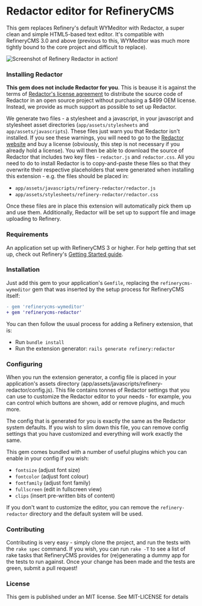 # Redactor editor for RefineryCMS

This gem replaces Refinery's default WYMeditor with Redactor, a super clean and simple HTML5-based text editor. It's compatible with RefineryCMS 3.0 and above (previous to this, WYMeditor was much more tightly bound to the core project and difficult to replace).

![Screenshot of Refinery Redactor in action!](https://raw.githubusercontent.com/rabid/refinerycms-redactor/master/screenshot.png)

### Installing Redactor

**This gem does not include Redactor for you**. This is beause it is against the terms of [Redactor's license agreement](http://imperavi.com/redactor/license/) to distribute the source code of Redactor in an open source project without purchasing a $499 OEM license. Instead, we provide as much support as possible to set up Redactor.

We generate two files - a stylesheet and a javascript, in your javascript and stylesheet asset directories (`app/assets/stylesheets` and `app/assets/javascripts`). These files just warn you that Redactor isn't installed. If you see these warnings, you will need to go to the [Redactor website](http://imperavi.com/redactor/download/) and buy a license (obviously, this step is not necessary if you already hold a license). You will then be able to download the source of Redactor that includes two key files - `redactor.js` and `redactor.css`. All you need to do to install Redactor is to copy-and-paste these files so that they overwrite their respective placeholders that were generated when installing this extension - e.g. the files should be placed in:

* `app/assets/javascripts/refinery-redactor/redactor.js`
* `app/assets/stylesheets/refinery-redactor/redactor.css`

Once these files are in place this extension will automatically pick them up and use them. Additionally, Redactor will be set up to support file and image uploading to Refinery.


### Requirements

An application set up with RefineryCMS 3 or higher. For help getting that set up, check out Refinery's [Getting Started guide](refinerycms.com/guides/getting-started/).

### Installation

Just add this gem to your application's `Gemfile`, replacing the `refinerycms-wymeditor` gem that was inserted by the setup process for RefineryCMS itself:

``` diff
- gem 'refinerycms-wymeditor'
+ gem 'refinerycms-redactor'
```

You can then follow the usual process for adding a Refinery extension, that is:

* Run `bundle install`
* Run the extension generator:  `rails generate refinery:redactor`


### Configuring

When you run the extension generator, a config file is placed in your application's assets directory (app/assets/javascripts/refinery-redactor/config.js). This file contains tonnes of Redactor settings that you can use to customize the Redactor editor to your needs - for example, you can control which buttons are shown, add or remove plugins, and much more. 

The config that is generated for you is exactly the same as the Redactor system defaults. If you wish to slim down this file, you can remove config settings that you have customized and everything will work exactly the same.

This gem comes bundled with a number of useful plugins which you can enable in your config if you wish:

- `fontsize` (adjust font size)
- `fontcolor` (adjust font colour)
- `fontfamily` (adjust font family)
- `fullscreen` (edit in fullscreen view)
- `clips` (insert pre-written bits of content)

If you don't want to customize the editor, you can remove the `refinery-redactor` directory and the default system will be used.


### Contributing

Contributing is very easy - simply clone the project, and run the tests with the `rake spec` command. If you wish, you can run `rake -T` to see a list of rake tasks that RefineryCMS provides for (re)generating a dummy app for the tests to run against. Once your change has been made and the tests are green, submit a pull request!

### License

This gem is published under an MIT license. See MIT-LICENSE for details
